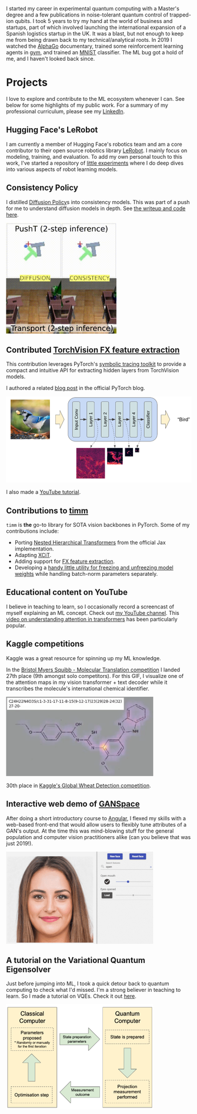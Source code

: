 I started my career in experimental quantum computing with a Master's degree and a few publications in noise-tolerant quantum control of trapped-ion qubits. I took 5 years to try my hand at the world of business and startups, part of which involved launching the international expansion of a Spanish logistics startup in the UK. It was a blast, but not enough to keep me from being drawn back to my technical/analytical roots. In 2019 I watched the [AlphaGo](https://www.youtube.com/watch?v=WXuK6gekU1Y) documentary, trained some reinforcement learning agents in [gym](https://www.gymlibrary.dev/), and trained an [MNIST](https://en.wikipedia.org/wiki/MNIST_database) classifier. The ML bug got a hold of me, and I haven't looked back since.

# Projects

I love to explore and contribute to the ML ecosystem whenever I can. See below for some highlights of my public work. For a summary of my professional curriculum, please see my [LinkedIn](https://www.linkedin.com/in/alexander-soare-996145a7/).

## Hugging Face's LeRobot

I am currently a member of Hugging Face's robotics team and am a core contributor to their open source robotics library [LeRobot](https://github.com/huggingface/lerobot). I mainly focus on modeling, training, and evaluation. To add my own personal touch to this work, I've started a repository of [little experiments](https://github.com/alexander-soare/little_experiments) where I do deep dives into various aspects of robot learning models.

## Consistency Policy

I distilled [Diffusion Policy](https://diffusion-policy.cs.columbia.edu/)s into consistency models. This was part of a push for me to understand diffusion models in depth. See [the writeup and code here](https://github.com/alexander-soare/consistency_policy).

<img src=".images/consistency_policy.gif" style="width:300px">

## Contributed [TorchVision FX feature extraction](https://pytorch.org/vision/stable/feature_extraction.html)

This contribution leverages PyTorch's [symbolic tracing toolkit](https://pytorch.org/docs/stable/fx.html) to provide a compact and intuitive API for extracting hidden layers from TorchVision models.

I authored a related [blog post](https://pytorch.org/blog/FX-feature-extraction-torchvision/) in the official PyTorch blog.

![](.images/fx.png)

I also made a [YouTube tutorial](https://www.youtube.com/watch?v=QRQBTkCLpFY).

## Contributions to [timm](https://github.com/huggingface/pytorch-image-models)

`timm` is **the** go-to library for SOTA vision backbones in PyTorch. Some of my contributions include:

- Porting [Nested Hierarchical Transformers](https://github.com/google-research/nested-transformer) from the official Jax implementation.
- Adapting [XCiT](https://github.com/facebookresearch/xcit).
- Adding support for [FX feature extraction](https://pytorch.org/vision/stable/feature_extraction.html).
- Developing a [handy little utility for freezing and unfreezing model weights](https://github.com/huggingface/pytorch-image-models/blob/8a713b09e5ee917a4b2379738d4f2afefc64e276/timm/utils/model.py#L106-L222) while handling batch-norm parameters separately.

## Educational content on YouTube

I believe in teaching to learn, so I occasionally record a screencast of myself explaining an ML concept. Check out [my YouTube channel](https://www.youtube.com/@alex-ai7517). This [video on understanding attention in transformers](https://www.youtube.com/watch?v=H-4bmOxiKyU) has been particularly popular.

## Kaggle competitions

Kaggle was a great resource for spinning up my ML knowledge.

In the [Bristol Myers Squibb - Molecular Translation competition](https://www.kaggle.com/c/bms-molecular-translation/overview) I landed 27th place (9th amongst solo competitors). For this GIF, I visualize one of the attention maps in my vision transformer + text decoder while it transcribes the molecule's international chemical identifier.

<img src=".images/molecule.gif" style="width:400px">

30th place in [Kaggle's Global Wheat Detection competition](https://www.kaggle.com/c/global-wheat-detection).

## Interactive web demo of [GANSpace](https://arxiv.org/abs/2004.02546)

After doing a short introductory course to [Angular](https://angular.io/), I flexed my skills with a web-based front-end that would allow users to flexibly tune attributes of a GAN's output. At the time this was mind-blowing stuff for the general population and computer vision practitioners alike (can you believe that was just 2019!).

<img src=".images/ganspace.gif" style="width:400px">

## A tutorial on the Variational Quantum Eigensolver

Just before jumping into ML, I took a quick detour back to quantum computing to check what I'd missed. I'm a strong believer in teaching to learn. So I made a tutorial on VQEs. Check it out [here](https://github.com/alexander-soare/framework-agnostic-vqe-tutorial).

<img src=".images/vqe.png" style="width:400px">
